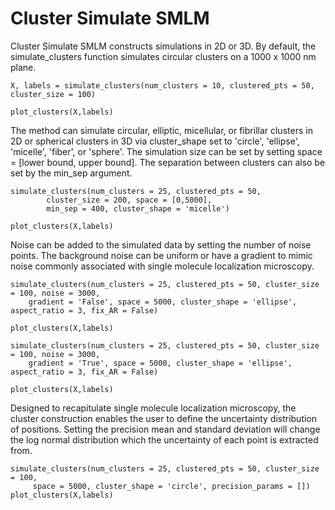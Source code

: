 # Cluster Simulate SMLM

Cluster Simulate SMLM constructs simulations in 2D or 3D. 
By default, the simulate_clusters function simulates circular clusters on a 1000 x 1000 nm plane. 

```
X, labels = simulate_clusters(num_clusters = 10, clustered_pts = 50, cluster_size = 100)

plot_clusters(X,labels)
```


The method can simulate circular, elliptic, micellular, or fibrillar clusters in 2D or spherical clusters in 3D via cluster_shape set to 'circle', 'ellipse', 'micelle', 'fiber', or 'sphere'. The simulation size can be set by setting space = [lower bound, upper bound]. The separation between clusters can also be set by the min_sep argument. 

```
simulate_clusters(num_clusters = 25, clustered_pts = 50,
		cluster_size = 200, space = [0,5000],
		min_sep = 400, cluster_shape = 'micelle')

plot_clusters(X,labels)
```

Noise can be added to the simulated data by setting the number of noise points. The background noise can be uniform or have a gradient to mimic noise commonly associated with single molecule localization microscopy. 

```
simulate_clusters(num_clusters = 25, clustered_pts = 50, cluster_size = 100, noise = 3000, 
	gradient = 'False', space = 5000, cluster_shape = 'ellipse', aspect_ratio = 3, fix_AR = False)

plot_clusters(X,labels)

simulate_clusters(num_clusters = 25, clustered_pts = 50, cluster_size = 100, noise = 3000,
	gradient = 'True', space = 5000, cluster_shape = 'ellipse', aspect_ratio = 3, fix_AR = False)

plot_clusters(X,labels)
```

Designed to recapitulate single molecule localization microscopy, the cluster construction enables the user to define the uncertainty distribution of positions. Setting the precision mean and standard deviation will change the log normal distribution which the uncertainty of each point is extracted from. 

```
simulate_clusters(num_clusters = 25, clustered_pts = 50, cluster_size = 100, 
	 space = 5000, cluster_shape = 'circle', precision_params = [])
plot_clusters(X,labels)
```
